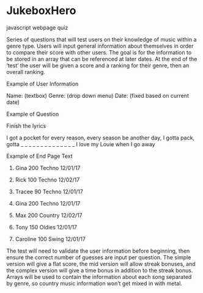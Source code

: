 # JukeboxHero
javascript webpage quiz

Series of questions that will test users on their knowledge of music within a genre type. Users will input general information about themselves in order to compare their score with other users. The goal is for the information to be stored in an array that can be referenced at later dates. At the end of the ‘test’ the user will be given a score and a ranking for their genre, then an overall ranking.

Example of User Information

Name: (textbox)
Genre: (drop down menu)
Date: (fixed based on current date)

Example of Question

Finish the lyrics

I got a pocket for every reason, every season be another day,
I gotta pack, gotta _ _ _ _     _ _     _ _ _     _ _ _ _ _
I love my Louie when I go away

Example of End Page Text

1)	Gina	200	Techno		12/01/17
2)	Rick	100	Techno		12/02/17
3)	Tracee	90	Techno		12/01/17


1)	Gina	200	Techno		12/01/17
2)	Max	200	Country	12/02/17
3)	Tony	150	Oldies		12/01/17
4)	Caroline	100	Swing		12/01/17

The test will need to validate the user information before beginning, then ensure the correct number of guesses are input per question. The simple version will give a flat score, the mid version will allow streak bonuses, and the complex version will give a time bonus in addition to the streak bonus. Arrays will be used to contain the information about each song separated by genre, so country music information won’t get mixed in with metal.
